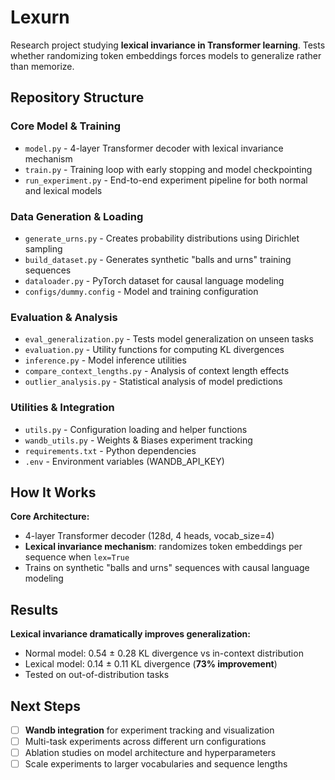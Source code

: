 # Lexurn

Research project studying **lexical invariance in Transformer learning**. Tests whether randomizing token embeddings forces models to generalize rather than memorize.

## Repository Structure

### Core Model & Training
- `model.py` - 4-layer Transformer decoder with lexical invariance mechanism
- `train.py` - Training loop with early stopping and model checkpointing  
- `run_experiment.py` - End-to-end experiment pipeline for both normal and lexical models

### Data Generation & Loading
- `generate_urns.py` - Creates probability distributions using Dirichlet sampling
- `build_dataset.py` - Generates synthetic "balls and urns" training sequences
- `dataloader.py` - PyTorch dataset for causal language modeling
- `configs/dummy.config` - Model and training configuration

### Evaluation & Analysis
- `eval_generalization.py` - Tests model generalization on unseen tasks
- `evaluation.py` - Utility functions for computing KL divergences
- `inference.py` - Model inference utilities
- `compare_context_lengths.py` - Analysis of context length effects
- `outlier_analysis.py` - Statistical analysis of model predictions

### Utilities & Integration
- `utils.py` - Configuration loading and helper functions
- `wandb_utils.py` - Weights & Biases experiment tracking
- `requirements.txt` - Python dependencies
- `.env` - Environment variables (WANDB_API_KEY)

## How It Works

**Core Architecture:**
- 4-layer Transformer decoder (128d, 4 heads, vocab_size=4) 
- **Lexical invariance mechanism**: randomizes token embeddings per sequence when `lex=True`
- Trains on synthetic "balls and urns" sequences with causal language modeling

##  Results 

**Lexical invariance dramatically improves generalization:**
- Normal model: 0.54 ± 0.28 KL divergence vs in-context distribution
- Lexical model: 0.14 ± 0.11 KL divergence (**73% improvement**)
- Tested on out-of-distribution tasks

## Next Steps

- [ ] **Wandb integration** for experiment tracking and visualization
- [ ] Multi-task experiments across different urn configurations
- [ ] Ablation studies on model architecture and hyperparameters
- [ ] Scale experiments to larger vocabularies and sequence lengths
